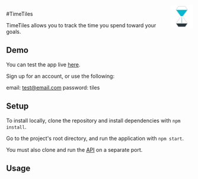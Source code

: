 <a href="https://timetiles.herokuapp.com/">
    <img src="./public/img/Logo.png" alt="TimeTiles logo" title="TimeTiles" align="right" height="60" />
</a>

#TimeTiles

TimeTiles allows you to track the time you spend toward your goals.

## Demo

You can test the app live <a href="https://timetiles.herokuapp.com/">here</a>.

Sign up for an account, or use the following:

email: test@email.com
password: tiles

## Setup

To install locally, clone the repository and install dependencies with `npm install`.

Go to the project's root directory, and run the application with `npm start`.

You must also clone and run the <a href="https://github.com/afharrington/trackerapi/"> API</a> on a separate port.

## Usage
